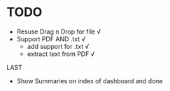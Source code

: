 # TODO

- Resuse Drag n Drop for file √
- Support PDF AND .txt √
    - add support for .txt √
    - extract text from PDF √

LAST

- Show Summaries on index of dashboard and done
